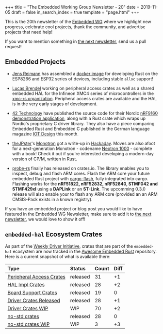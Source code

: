 +++
title = "The Embedded Working Group Newsletter - 20"
date = 2019-11-05
draft = false
in_search_index = true
template = "page.html"
+++

This is the 20th newsletter of the [Embedded WG] where we highlight new progress, celebrate cool projects, thank the community, and advertise projects that need help!

[Embedded WG]: https://github.com/rust-embedded/wg

<!-- TODO uncomment -->

<!-- Discuss on [users.rust-lang.org], [on twitter], or [on reddit]! -->

<!-- [users.rust-lang.org]: https://example.org/#TODO -->
<!-- [on twitter]: https://example.org/#TODO -->
<!-- [on reddit]: https://example.org/#TODO -->

<!-- more -->

If you want to mention something in [the next newsletter], send us a pull request!

[the next newsletter]: https://github.com/rust-embedded/blog/edit/master/content/2019-11-28-newsletter-21.md

## Embedded Projects


* [Jens Reimann] has assembled a [docker image] for developing Rust on the ESP8266 and ESP32 series of devices, including stable `alloc` support!

[Jens Reimann]: https://github.com/ctron/
[docker image]: https://github.com/ctron/rust-esp-container/

* [Lucas Brendel] working on peripheral access crates as well as a shared embedded HAL for the Infineon XMC4 series of microcontrollers in the [xmc-rs organization]. Peripheral access crates are available and the HAL is in the very early stages of development.

[Lucas Brendel]: http://github.com/lucasbrendel/
[xmc-rs organization]: https://github.com/xmc-rs/

* [42 Technology] have published the source code for their Nordic [nRF9160 demonstration application], along with a Rust crate which wraps up Nordic's proprietary C driver library. They also have a piece comparing Embedded Rust and Embedded C published in the German language magazine [IOT Design] this month.

[42 Technology]: https://www.42technology.com
[nRF9160 demonstration application]: https://github.com/42-technology-ltd
[IOT Design]: https://www.iot-design.de/allgemein/robuste-entwicklung-mit-rust/

* [theJPster]'s [Monotron] got a write-up in [Hackaday]. Moves are also afoot for a next-generation Monotron - codename [Neotron 1000] - complete with a book! Check it out if you're interested developing a modern-day version of CP/M, written in Rust.

[theJPster]: https://github.com/thejpster
[Monotron]: https://github.com/thejpster/monotron
[Hackaday]: https://hackaday.com/2019/10/05/the-monotron-a-rusty-retrocomputer/
[Neotron 1000]: https://github.com/Neotron-Compute/Neotron-Book/blob/master/src/SUMMARY.md

* [probe-rs] finally has released on crates.io. The library enables you to inspect, debug and flash ARM cores. Flash the ARM core your future embedded Rust project with [cargo-flash], fully integrated into cargo. Flashing works for the **nRF51822, nRF52832, nRF52840, STMF042 and STMF429xI** using a **DAPLink** or an **ST-Link**.
The upcomming 0.3.0 release will also enable your to flash any ARM core (provided an an ARM CMSIS-Pack exists in a known registry).

[probe-rs]: https://github.com/probe-rs/probe-rs
[cargo-flash]: https://github.com/probe-rs/probe-rs/tree/master/cargo-flash

If you have an embedded project or blog post you would like to have featured in the Embedded WG Newsletter, make sure to add it to [the next newsletter], we would love to show it off!

## `embedded-hal` Ecosystem Crates

As part of the [Weekly Driver Initiative], crates that are part of the `embedded-hal` ecosystem are now tracked in the [Awesome Embedded Rust] repository. Here is a current snapshot of what is available there:

<!-- TODO fill in the numbers before release -->

| Type                       | Status    | Count | Diff |
| :---                       | :-----    | :---- | :--- |
| [Peripheral Access Crates] | released  | 31    | +1   |
| [HAL Impl Crates]          | released  | 28    | +2   |
| [Board Support Crates]     | released  | 19    |  0   |
| [Driver Crates Released]   | released  | 28    | +1   |
| [Driver Crates WIP]        | WIP       | 70    | +2   |
| [no-std crates]            | released  | 28    |  0   |
| [no-std crates WIP]        | WIP       | 3     | +3   |

[Awesome Embedded Rust]: https://github.com/rust-embedded/awesome-embedded-rust
[Weekly Driver Initiative]: https://github.com/rust-embedded/wg/issues/39
[Peripheral Access Crates]: https://github.com/rust-embedded/awesome-embedded-rust#peripheral-access-crates
[HAL Impl Crates]: https://github.com/rust-embedded/awesome-embedded-rust#hal-implementation-crates
[Board Support Crates]: https://github.com/rust-embedded/awesome-embedded-rust#board-support-crates
[Driver Crates Released]: https://github.com/rust-embedded/awesome-embedded-rust#driver-crates
[Driver Crates WIP]: https://github.com/rust-embedded/awesome-embedded-rust#wip
[no-std crates]: https://github.com/rust-embedded/awesome-embedded-rust#no-std-crates
[no-std crates WIP]: https://github.com/rust-embedded/awesome-embedded-rust#wip-1
